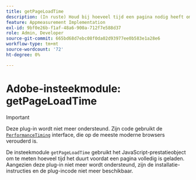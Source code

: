 ```yaml
---
title: getPageLoadTime
description: (In ruste) Houd bij hoeveel tijd een pagina nodig heeft om te laden.
feature: Appmeasurement Implementation
exl-id: 9bf0e26b-f1af-48a6-900a-712f7e588d37
role: Admin, Developer
source-git-commit: 665bd68d7ebc08f0da02d93977ee0b583e1a28e6
workflow-type: tm+mt
source-wordcount: '72'
ht-degree: 0%

---
```


# Adobe-insteekmodule: getPageLoadTime

>[!IMPORTANT]
>
>Deze plug-in wordt niet meer ondersteund. Zijn code gebruikt de [`PerformanceTiming` &#x200B;](https://developer.mozilla.org/en-US/docs/Web/API/PerformanceTiming) interface, die op de meeste moderne browsers verouderd is.

De insteekmodule `getPageLoadTime` gebruikt het JavaScript-prestatieobject om te meten hoeveel tijd het duurt voordat een pagina volledig is geladen. Aangezien deze plug-in niet meer wordt ondersteund, zijn de installatie-instructies en de plug-incode niet meer beschikbaar.
